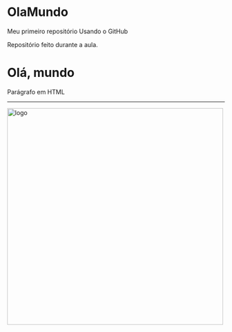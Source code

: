 # OlaMundo

Meu primeiro repositório Usando o GitHub

Repositório feito durante a aula.

<!DOCTYPE html>
<html lang="pt-br">
<head>
    <meta charset="UTF-8">
    <meta name="viewport" content="width=device-width, initial-scale=1.0">
    <title>Document</title>
</head>
<body>
    <h1>Olá, mundo</h1>
    <p>Parágrafo em HTML</p>
    <hr>
    <img src="umaruchan.jpg" alt="logo" width="500" heigth="500">
</body>
</html>
